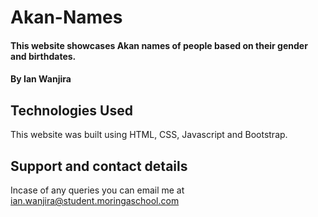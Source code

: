 # Akan-Names
#### This website showcases Akan names of people based on their gender and birthdates.
#### By **Ian Wanjira**
## Technologies Used
This website was built using HTML, CSS, Javascript and Bootstrap.
## Support and contact details
Incase of any queries you can email me at ian.wanjira@student.moringaschool.com
